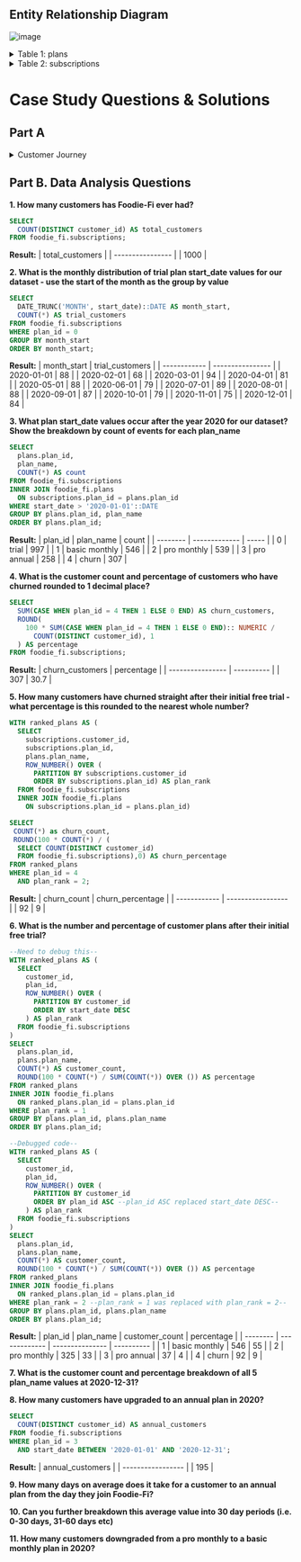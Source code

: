 ## Entity Relationship Diagram
![image](https://user-images.githubusercontent.com/74512335/166221684-67389783-3a0a-4963-b435-9cc6bcbdf730.png)

<details>
<summary>Table 1: plans</summary>

- Customers can choose which plans to join Foodie-Fi when they first sign up.

- Basic plan customers have limited access and can only stream their videos and is only available monthly at $9.90

- Pro plan customers have no watch time limits and are able to download videos for offline viewing. Pro plans start at $19.90 a month or $199 for an annual subscription.

- Customers can sign up to an initial 7 day free trial will automatically continue with the pro monthly subscription plan unless they cancel, downgrade to basic or upgrade to an annual pro plan at any point during the trial.

- When customers cancel their Foodie-Fi service - they will have a churn plan record with a null price but their plan will continue until the end of the billing period.

![image](https://user-images.githubusercontent.com/74512335/166221976-a5cbd09f-fb25-4a29-9607-0ab67cdc8a9c.png)
 </details>

<details>
<summary>Table 2: subscriptions</summary>

Customer subscriptions show the exact date where their specific plan_id starts.

If customers downgrade from a pro plan or cancel their subscription - the higher plan will remain in place until the period is over - the start_date in the subscriptions table will reflect the date that the actual plan changes.

When customers upgrade their account from a basic plan to a pro or annual pro plan - the higher plan will take effect straightaway.

When customers churn - they will keep their access until the end of their current billing period but the start_date will be technically the day they decided to cancel their service.

 ![image](https://user-images.githubusercontent.com/74512335/166222305-f89eb62b-0d4b-4584-a7c4-4d6010ae3344.png)

</details>

# Case Study Questions & Solutions

## Part A
 <details>
<summary>Customer Journey</summary>
Based off the 8 sample customers provided in the sample from the subscriptions table, write a brief description about each customer’s onboarding journey.

"Try to keep it as short as possible - you may also want to run some sort of join to make your explanations a bit easier!"
```sql
SELECT
  customer_id,
  subscriptions.plan_id,
  plan_name,
  start_date
FROM foodie_fi.subscriptions
INNER JOIN foodie_fi.plans
ON subscriptions.plan_id = plans.plan_id
WHERE customer_id IN (1, 2, 13, 15, 16, 18, 19, 25, 39, 42);
```
**Result:**
| customer\_id | plan\_id | plan\_name    | start\_date |
| ------------ | -------- | ------------- | ----------- |
| 1            | 0        | trial         | 2020-08-01  |
| 1            | 1        | basic monthly | 2020-08-08  |
| 2            | 0        | trial         | 2020-09-20  |
| 2            | 3        | pro annual    | 2020-09-27  |
| 13           | 0        | trial         | 2020-12-15  |
| 13           | 1        | basic monthly | 2020-12-22  |
| 13           | 2        | pro monthly   | 2021-03-29  |
| 15           | 0        | trial         | 2020-03-17  |
| 15           | 2        | pro monthly   | 2020-03-24  |
| 15           | 4        | churn         | 2020-04-29  |
| 16           | 0        | trial         | 2020-05-31  |
| 16           | 1        | basic monthly | 2020-06-07  |
| 16           | 3        | pro annual    | 2020-10-21  |
| 18           | 0        | trial         | 2020-07-06  |
| 18           | 2        | pro monthly   | 2020-07-13  |
| 19           | 0        | trial         | 2020-06-22  |
| 19           | 2        | pro monthly   | 2020-06-29  |
| 19           | 3        | pro annual    | 2020-08-29  |
| 25           | 0        | trial         | 2020-05-10  |
| 25           | 1        | basic monthly | 2020-05-17  |
| 25           | 2        | pro monthly   | 2020-06-16  |
| 39           | 0        | trial         | 2020-05-28  |
| 39           | 1        | basic monthly | 2020-06-04  |
| 39           | 2        | pro monthly   | 2020-08-25  |
| 39           | 4        | churn         | 2020-09-10  |
| 42           | 0        | trial         | 2020-10-27  |
| 42           | 1        | basic monthly | 2020-11-03  |
| 42           | 2        | pro monthly   | 2021-04-28  |
 </details>


## Part B. Data Analysis Questions
**1. How many customers has Foodie-Fi ever had?**
```sql
SELECT
  COUNT(DISTINCT customer_id) AS total_customers
FROM foodie_fi.subscriptions;
```
**Result:**
| total\_customers |
| ---------------- |
| 1000             |

**2. What is the monthly distribution of trial plan start_date values for our dataset - use the start of the month as the group by value**
```sql
SELECT
  DATE_TRUNC('MONTH', start_date)::DATE AS month_start,
  COUNT(*) AS trial_customers
FROM foodie_fi.subscriptions
WHERE plan_id = 0
GROUP BY month_start
ORDER BY month_start;
```
**Result:**
| month\_start | trial\_customers |
| ------------ | ---------------- |
| 2020-01-01   | 88               |
| 2020-02-01   | 68               |
| 2020-03-01   | 94               |
| 2020-04-01   | 81               |
| 2020-05-01   | 88               |
| 2020-06-01   | 79               |
| 2020-07-01   | 89               |
| 2020-08-01   | 88               |
| 2020-09-01   | 87               |
| 2020-10-01   | 79               |
| 2020-11-01   | 75               |
| 2020-12-01   | 84               |

**3. What plan start_date values occur after the year 2020 for our dataset? Show the breakdown by count of events for each plan_name**
```sql
SELECT 
  plans.plan_id,
  plan_name,
  COUNT(*) AS count
FROM foodie_fi.subscriptions
INNER JOIN foodie_fi.plans
  ON subscriptions.plan_id = plans.plan_id
WHERE start_date > '2020-01-01'::DATE
GROUP BY plans.plan_id, plan_name
ORDER BY plans.plan_id;
```
**Result:**
| plan\_id | plan\_name    | count |
| -------- | ------------- | ----- |
| 0        | trial         | 997   |
| 1        | basic monthly | 546   |
| 2        | pro monthly   | 539   |
| 3        | pro annual    | 258   |
| 4        | churn         | 307   |

**4. What is the customer count and percentage of customers who have churned rounded to 1 decimal place?**
```sql
SELECT
  SUM(CASE WHEN plan_id = 4 THEN 1 ELSE 0 END) AS churn_customers,
  ROUND(
    100 * SUM(CASE WHEN plan_id = 4 THEN 1 ELSE 0 END):: NUMERIC /
      COUNT(DISTINCT customer_id), 1
  ) AS percentage
FROM foodie_fi.subscriptions;
```
**Result:**
| churn\_customers | percentage |
| ---------------- | ---------- |
| 307              | 30.7       |


**5. How many customers have churned straight after their initial free trial - what percentage is this rounded to the nearest whole number?**
```sql
WITH ranked_plans AS (
  SELECT
    subscriptions.customer_id,
    subscriptions.plan_id,
    plans.plan_name,
    ROW_NUMBER() OVER (
      PARTITION BY subscriptions.customer_id
      ORDER BY subscriptions.plan_id) AS plan_rank
  FROM foodie_fi.subscriptions
  INNER JOIN foodie_fi.plans 
    ON subscriptions.plan_id = plans.plan_id)

SELECT
 COUNT(*) as churn_count,
 ROUND(100 * COUNT(*) / (
  SELECT COUNT(DISTINCT customer_id)
  FROM foodie_fi.subscriptions),0) AS churn_percentage
FROM ranked_plans
WHERE plan_id = 4
  AND plan_rank = 2;
  ```
  **Result:**
  | churn\_count | churn\_percentage |
| ------------ | ----------------- |
| 92           | 9                 |

**6. What is the number and percentage of customer plans after their initial free trial?**
```sql
--Need to debug this--
WITH ranked_plans AS (
  SELECT
    customer_id,
    plan_id,
    ROW_NUMBER() OVER (
      PARTITION BY customer_id
      ORDER BY start_date DESC
    ) AS plan_rank
  FROM foodie_fi.subscriptions
)
SELECT
  plans.plan_id,
  plans.plan_name,
  COUNT(*) AS customer_count,
  ROUND(100 * COUNT(*) / SUM(COUNT(*)) OVER ()) AS percentage
FROM ranked_plans
INNER JOIN foodie_fi.plans
  ON ranked_plans.plan_id = plans.plan_id
WHERE plan_rank = 1
GROUP BY plans.plan_id, plans.plan_name
ORDER BY plans.plan_id;

--Debugged code--
WITH ranked_plans AS (
  SELECT
    customer_id,
    plan_id,
    ROW_NUMBER() OVER (
      PARTITION BY customer_id
      ORDER BY plan_id ASC --plan_id ASC replaced start_date DESC--
    ) AS plan_rank
  FROM foodie_fi.subscriptions
)
SELECT
  plans.plan_id,
  plans.plan_name,
  COUNT(*) AS customer_count,
  ROUND(100 * COUNT(*) / SUM(COUNT(*)) OVER ()) AS percentage
FROM ranked_plans
INNER JOIN foodie_fi.plans
  ON ranked_plans.plan_id = plans.plan_id
WHERE plan_rank = 2 --plan_rank = 1 was replaced with plan_rank = 2--
GROUP BY plans.plan_id, plans.plan_name
ORDER BY plans.plan_id;
```
**Result:**
| plan\_id | plan\_name    | customer\_count | percentage |
| -------- | ------------- | --------------- | ---------- |
| 1        | basic monthly | 546             | 55         |
| 2        | pro monthly   | 325             | 33         |
| 3        | pro annual    | 37              | 4          |
| 4        | churn         | 92              | 9          |


**7. What is the customer count and percentage breakdown of all 5 plan_name values at 2020-12-31?** 

**8. How many customers have upgraded to an annual plan in 2020?**
```sql
SELECT
  COUNT(DISTINCT customer_id) AS annual_customers
FROM foodie_fi.subscriptions
WHERE plan_id = 3
  AND start_date BETWEEN '2020-01-01' AND '2020-12-31';
  ```
**Result:**
| annual\_customers |
| ----------------- |
| 195               |

**9. How many days on average does it take for a customer to an annual plan from the day they join Foodie-Fi?**

**10. Can you further breakdown this average value into 30 day periods (i.e. 0-30 days, 31-60 days etc)**

**11. How many customers downgraded from a pro monthly to a basic monthly plan in 2020?**
